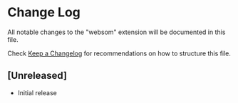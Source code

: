 # Change Log

All notable changes to the "websom" extension will be documented in this file.

Check [Keep a Changelog](http://keepachangelog.com/) for recommendations on how to structure this file.

## [Unreleased]

- Initial release